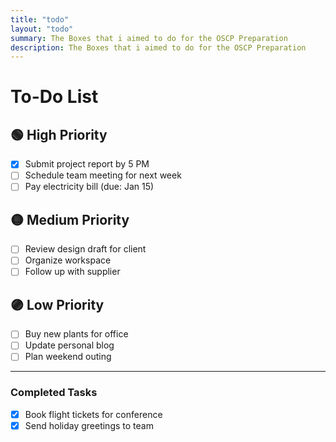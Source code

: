 ```yaml
---
title: "todo"
layout: "todo"
summary: The Boxes that i aimed to do for the OSCP Preparation
description: The Boxes that i aimed to do for the OSCP Preparation
---
```


# To-Do List

## 🟢 High Priority
- [X] Submit project report by 5 PM
- [ ] Schedule team meeting for next week
- [ ] Pay electricity bill (due: Jan 15)

## 🟡 Medium Priority
- [ ] Review design draft for client
- [ ] Organize workspace
- [ ] Follow up with supplier

## 🟣 Low Priority
- [ ] Buy new plants for office
- [ ] Update personal blog
- [ ] Plan weekend outing

---

### Completed Tasks
- [x] Book flight tickets for conference
- [x] Send holiday greetings to team